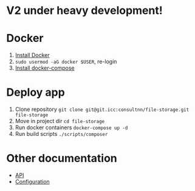 V2 under heavy development!
==========================

Docker
===========
1. [Install Docker](https://docs.docker.com/engine/installation/linux/ubuntulinux/#/install)
2. `sudo usermod -aG docker $USER`, re-login
3. [Install docker-compose](https://github.com/docker/compose/releases/latest)

Deploy app
===========
1. Clone repository
`git clone git@git.icc:consultnn/file-storage.git file-storage`
2. Move in project dir
`cd file-storage`
3. Run docker containers
`docker-compose up -d`
6. Run build scripts
`./scripts/composer`

Other documentation
===========
 - [API](docs/api.md)
 - [Configuration](docs/configuration.md)